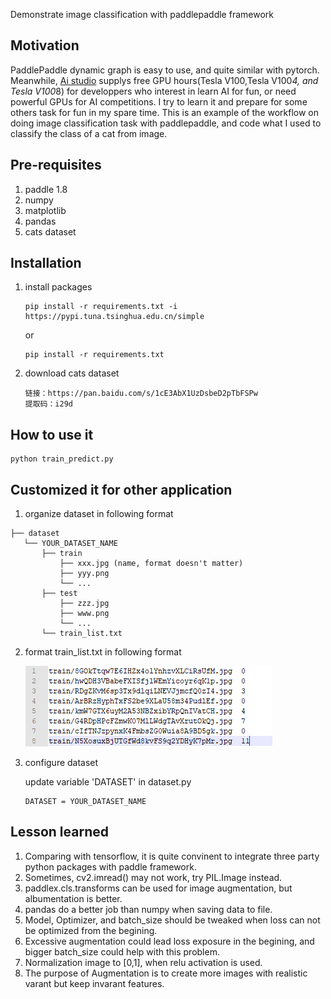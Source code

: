 Demonstrate image classification with paddlepaddle framework

## Motivation
PaddlePaddle dynamic graph is easy to use, and quite similar with pytorch. Meanwhile, [Ai studio](https://ai.baidu.com/) supplys free GPU hours(Tesla V100,Tesla V100*4, and Tesla V100*8) for developpers who interest in learn AI for fun, or need powerful GPUs for AI competitions. I try to learn it and prepare for some others task for fun in my spare time. This is an example of the workflow on doing image classification task with paddlepaddle, and code what I used to classify the class of a cat from image.

## Pre-requisites
1. paddle 1.8
2. numpy
3. matplotlib
4. pandas
5. cats dataset

## Installation
1. install packages
   ```
   pip install -r requirements.txt -i https://pypi.tuna.tsinghua.edu.cn/simple
   ```
   or 
   ```
   pip install -r requirements.txt
   ```

2. download cats dataset
   ```
   链接：https://pan.baidu.com/s/1cE3AbX1UzDsbeD2pTbFSPw 
   提取码：i29d 
   ```

## How to use it

```
python train_predict.py
```

## Customized it for other application
1. organize dataset in following format
```
├── dataset
   └── YOUR_DATASET_NAME
       ├── train
           ├── xxx.jpg (name, format doesn't matter)
           ├── yyy.png
           └── ...
       ├── test
           ├── zzz.jpg
           ├── www.png
           └── ...
       └── train_list.txt
```
2. format train_list.txt in following format
   
   ![image](train_list.PNG)

3. configure dataset

   update variable 'DATASET' in dataset.py
   ```
   DATASET = YOUR_DATASET_NAME
   ```
## Lesson learned

1. Comparing with tensorflow, it is quite convinent to integrate three party python packages with paddle framework.
2. Sometimes, cv2.imread() may not work, try PIL.Image instead.
3. paddlex.cls.transforms can be used for image augmentation, but albumentation is better.
4. pandas do a better job than numpy when saving data to file.
5. Model, Optimizer, and batch_size should be tweaked when loss can not be optimized from the begining.
6. Excessive augmentation could lead loss exposure in the begining, and bigger batch_size could help with this problem.
7. Normalization image to [0,1], when relu activation is used.
8. The purpose of Augmentation is to create more images with realistic varant but keep invarant features.